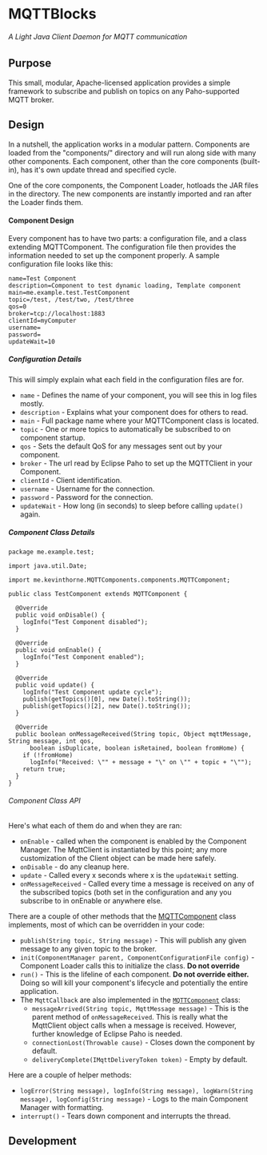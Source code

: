 # MQTTBlocks
###### A Light Java Client Daemon for MQTT communication

## Purpose
This small, modular, Apache-licensed application provides a simple framework to subscribe and publish on topics on any Paho-supported MQTT broker.

## Design
In a nutshell, the application works in a modular pattern. Components are loaded from the "components/" directory and will run along side with many other components. Each component, other than the core components (built-in), has it's own update thread and specified cycle.

One of the core components, the Component Loader, hotloads the JAR files in the directory. The new components are instantly imported and ran after the Loader finds them.

#### Component Design
Every component has to have two parts: a configuration file, and a class extending MQTTComponent. The configuration file then provides the information needed to set up the component properly. A sample configuration file looks like this:
```
name=Test Component
description=Component to test dynamic loading, Template component
main=me.example.test.TestComponent
topic=/test, /test/two, /test/three
qos=0
broker=tcp://localhost:1883
clientId=myComputer
username=
password=
updateWait=10
```

##### Configuration Details
This will simply explain what each field in the configuration files are for.
- ```name``` - Defines the name of your component, you will see this in log files mostly.
- ```description``` - Explains what your component does for others to read.
- ```main``` - Full package name where your MQTTComponent class is located.
- ```topic``` - One or more topics to automatically be subscribed to on component startup.
- ```qos``` - Sets the default QoS for any messages sent out by your component.
- ```broker``` - The url read by Eclipse Paho to set up the MQTTClient in your Component.
- ```clientId``` - Client identification.
- ```username``` - Username for the connection.
- ```password``` - Password for the connection.
- ```updateWait``` - How long (in seconds) to sleep before calling ```update()``` again.

##### Component Class Details
```
package me.example.test;

import java.util.Date;

import me.kevinthorne.MQTTComponents.components.MQTTComponent;

public class TestComponent extends MQTTComponent {

  @Override
  public void onDisable() {
    logInfo("Test Component disabled");
  }

  @Override
  public void onEnable() {
    logInfo("Test Component enabled");
  }

  @Override
  public void update() {
    logInfo("Test Component update cycle");
    publish(getTopics()[0], new Date().toString());
    publish(getTopics()[2], new Date().toString());
  }

  @Override
  public boolean onMessageReceived(String topic, Object mqttMessage, String message, int qos,
      boolean isDuplicate, boolean isRetained, boolean fromHome) {
    if (!fromHome)
      logInfo("Received: \"" + message + "\" on \"" + topic + "\"");
    return true;
  }
}
```
###### Component Class API
Here's what each of them do and when they are ran:
- ```onEnable``` - called when the component is enabled by the Component Manager. The MqttClient is instantiated by this point; any more customization of the Client object can be made here safely.
- ```onDisable``` - do any cleanup here.
- ```update``` - Called every x seconds where x is the ```updateWait``` setting.
- ```onMessageReceived``` - Called every time a message is received on any of the subscribed topics (both set in the configuration and any you subscribe to in onEnable or anywhere else.

There are a couple of other methods that the [MQTTComponent](https://github.com/KevinThorne/MQTTBlocks/blob/master/MQTTBlocks/src/me/kevinthorne/MQTTBlocks/components/MQTTComponent.java) class implements, most of which can be overridden in your code:
- ```publish(String topic, String message)``` - This will publish any given message to any given topic to the broker.
- ```init(ComponentManager parent, ComponentConfigurationFile config)``` - Component Loader calls this to initialize the class. **Do not override**
- ```run()``` - This is the lifeline of each component. **Do not override either.** Doing so will kill your component's lifecycle and potentially the entire application.
- The ```MqttCallback``` are also implemented in the [```MQTTComponent```](https://github.com/KevinThorne/MQTTBlocks/blob/master/MQTTBlocks/src/me/kevinthorne/MQTTBlocks/components/MQTTComponent.java) class:
  - ```messageArrived(String topic, MqttMessage message)``` - This is the parent method of ```onMessageReceived```. This is really what the MqttClient object calls when a message is received. However, further knowledge of Eclipse Paho is needed.
  - ```connectionLost(Throwable cause)``` - Closes down the component by default.
  - ```deliveryComplete(IMqttDeliveryToken token)``` - Empty by default.

Here are a couple of helper methods:
- ```logError(String message), logInfo(String message), logWarn(String message), logConfig(String message)``` - Logs to the main Component Manager with formatting.
- ```interrupt()``` - Tears down component and interrupts the thread.

## Development

